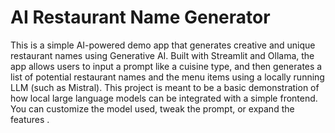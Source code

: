 # AI Restaurant Name Generator
This is a simple AI-powered demo app that generates creative and unique restaurant names using Generative AI. Built with Streamlit and Ollama, the app allows users to input a prompt like a cuisine type, and then generates a list of potential restaurant names and the menu items  using a locally running LLM (such as Mistral).
This project is meant to be a basic demonstration of how local large language models can be integrated with a simple frontend. You can customize the model used, tweak the prompt, or expand the features .
